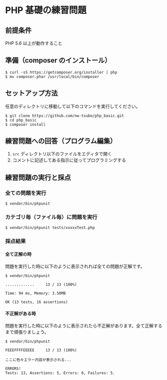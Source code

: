 # PHP 基礎の練習問題

## 前提条件

PHP 5.6 以上が動作すること

## 準備（composer のインストール）

```
$ curl -sS https://getcomposer.org/installer | php
$ mv composer.phar /usr/local/bin/composer
```

## セットアップ方法

任意のディレクトリに移動して以下のコマンドを実行してください。

```
$ git clone https://github.com/nw-tsubo/php_basic.git
$ cd php_basic
$ composer install
```

## 練習問題への回答（プログラム編集）

1. `src` ディレクトリ以下のファイルをエディタで開く
2. コメントに記述してある指示に従ってプログラミングする

## 練習問題の実行と採点

### 全ての問題を実行

```
$ vendor/bin/phpunit
```

### カテゴリ毎（ファイル毎）に問題を実行

```
$ vendor/bin/phpunit tests/xxxxxTest.php
```

### 採点結果

#### 全て正解の時

問題を実行した時に以下のように表示されれば全ての問題が正解です。

```
$ vendor/bin/phpunit

.............     13 / 13 (100%)

Time: 94 ms, Memory: 3.50MB

OK (13 tests, 16 assertions)
```

#### 不正解がある時

問題を実行した時に以下のように表示されたら不正解があります。全て正解するまで頑張りましょう。

```
$ vendor/bin/phpunit

FEEEFFFFEEEEE     13 / 13 (100%)

ここに色々エラー内容が表示される...

ERRORS!
Tests: 13, Assertions: 5, Errors: 8, Failures: 5.
```
